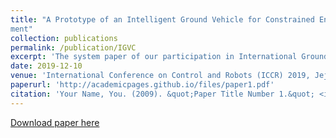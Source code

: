 ```yaml
---
title: "A Prototype of an Intelligent Ground Vehicle for Constrained Environment: Design and Develop-
ment"
collection: publications
permalink: /publication/IGVC
excerpt: 'The system paper of our participation in International Ground Vehicle Competition-2019. It encapsulates the work of developing a fully autonomous ground vehicle from scratch capable of traversing structured environments with obstacles. Focuses on each module of the robot including mechanical structure, embedded architecture, high level controls and motion planning using Timed Elastic Band approach, Computer Vision pipeline to map the camera feed into an obstacle map including lanes and the system integration of all the modules using ROS.'
date: 2019-12-10
venue: 'International Conference on Control and Robots (ICCR) 2019, Jeju Island, South Korea'
paperurl: 'http://academicpages.github.io/files/paper1.pdf'
citation: 'Your Name, You. (2009). &quot;Paper Title Number 1.&quot; <i>Journal 1</i>. 1(1).'
---
```


[Download paper here](http://academicpages.github.io/files/paper1.pdf)
